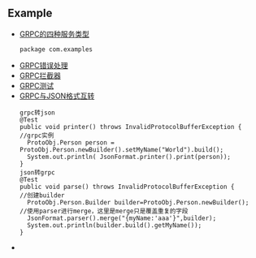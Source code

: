 ## Example
- [GRPC的四种服务类型](https://www.cnblogs.com/resentment/p/6792029.html)
    ```
  package com.examples
  ```
- [GRPC错误处理](https://www.cnblogs.com/resentment/p/6883153.html)
- [GRPC拦截器](https://www.cnblogs.com/resentment/p/6818753.html)
- [GRPC测试](https://www.cnblogs.com/resentment/p/6914283.html)
- [GRPC与JSON格式互转](https://www.cnblogs.com/resentment/p/6938180.html)
    ```
  grpc转json
  @Test
  public void printer() throws InvalidProtocolBufferException {
  	//grpc实例
      ProtoObj.Person person = ProtoObj.Person.newBuilder().setMyName("World").build();
      System.out.println( JsonFormat.printer().print(person));
  }
  json转grpc
  @Test
  public void parse() throws InvalidProtocolBufferException {
  	//创建builder
      ProtoObj.Person.Builder builder=ProtoObj.Person.newBuilder();
  	//使用parser进行merge，这里是merge只是覆盖重复的字段
      JsonFormat.parser().merge("{myName:'aaa'}",builder);
      System.out.println(builder.build().getMyName());
  }
  ```
- []()